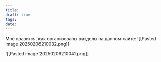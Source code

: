 ```yaml
---
title: 
draft: true
tags: 
date:
---
```

Мне нравится, как организованы разделы на данном сайте:
![[Pasted image 20250206210032.png]]

![[Pasted image 20250206210041.png]]